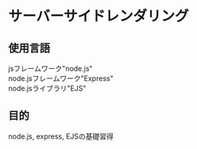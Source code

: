 # サーバーサイドレンダリング

## 使用言語
jsフレームワーク"node.js" <br>
node.jsフレームワーク"Express"<br>
node.jsライブラリ"EJS"<br>

##  目的 
node.js, express, EJSの基礎習得
